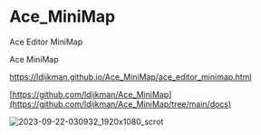 # Ace_MiniMap

Ace Editor MiniMap

Ace MiniMap

https://ldijkman.github.io/Ace_MiniMap/ace_editor_minimap.html

[https://github.com/ldijkman/Ace_MiniMap](https://github.com/ldijkman/Ace_MiniMap/tree/main/docs)

![2023-09-22-030932_1920x1080_scrot](https://github.com/ldijkman/Ace_MiniMap/assets/45427770/d1d4b2b0-57cb-42d9-af27-67816440e421)

